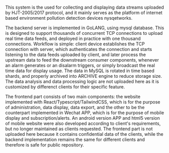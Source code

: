 This system is the used for collecting and displaying data streams uploaded by HJT-2005/2017 protocol, and it mainly serves as the platform of internet based environment pollution detection devices nysqetworks.

The backend server is implemented in GoLANG, using mysql database. This is designed to support thousands of concurrent TCP connections to upload real time data feeds, and deployed in practice with one thousand connections. Workflow is simple: client device establishes the TCP connection with server, which authenticates the connection and starts listening to the data feeds uploaded by client, and later process the upstream data to feed the downstream consumer components, whenever an alarm generates or an disalarm triggers, or simply broadcast the real time data for display usage. The data in MySQL is rotated in time based shards, and properly archived into ARCHIVE engine to reduce storage size. The data analysis and data processing logic are not uploaded here as it is customized by differenct clients for their specific feature.

The frontend part consists of two main components: the website implemented with React/Typescript/TailwindCSS, which is for the purpose of administration, data display, data export, and the other to be the counterpart implemented in Wechat APP, which is for the purpose of mobile display and subscription/alerts. An android version APP and html5 version of mobile website were also developed according to client's requirements, but no longer maintained as clients requested.
The frontend part is not uploaded here because it contains confidential data of the clients, while the backend implementation remains the same for different clients and therefore is safe for public repository.
